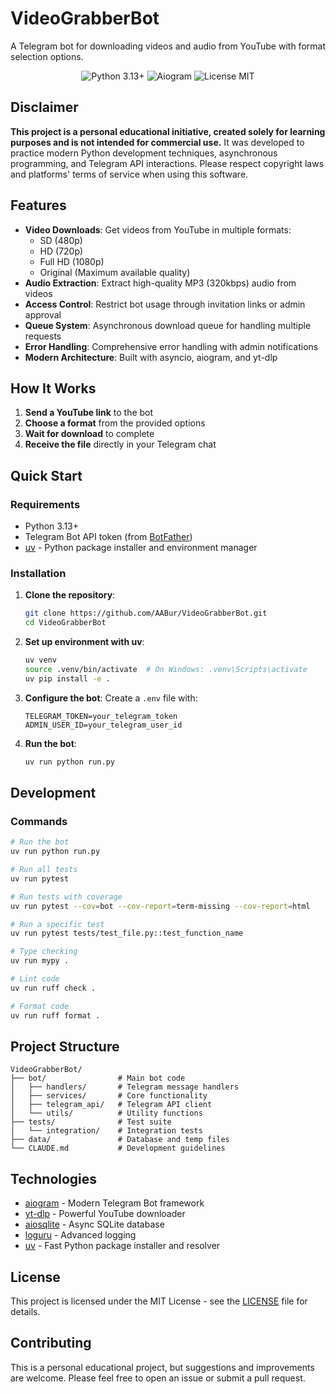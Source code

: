 # VideoGrabberBot

A Telegram bot for downloading videos and audio from YouTube with format selection options.

<p align="center">
  <img src="https://img.shields.io/badge/python-3.13%2B-blue" alt="Python 3.13+">
  <img src="https://img.shields.io/badge/framework-aiogram-blue" alt="Aiogram">
  <img src="https://img.shields.io/badge/license-MIT-green" alt="License MIT">
</p>

## Disclaimer

**This project is a personal educational initiative, created solely for learning purposes and is not intended for commercial use.** It was developed to practice modern Python development techniques, asynchronous programming, and Telegram API interactions. Please respect copyright laws and platforms' terms of service when using this software.

## Features

- **Video Downloads**: Get videos from YouTube in multiple formats:
  - SD (480p)
  - HD (720p)
  - Full HD (1080p)
  - Original (Maximum available quality)
- **Audio Extraction**: Extract high-quality MP3 (320kbps) audio from videos
- **Access Control**: Restrict bot usage through invitation links or admin approval
- **Queue System**: Asynchronous download queue for handling multiple requests
- **Error Handling**: Comprehensive error handling with admin notifications
- **Modern Architecture**: Built with asyncio, aiogram, and yt-dlp

## How It Works

1. **Send a YouTube link** to the bot
2. **Choose a format** from the provided options
3. **Wait for download** to complete
4. **Receive the file** directly in your Telegram chat

## Quick Start

### Requirements

- Python 3.13+
- Telegram Bot API token (from [BotFather](https://t.me/botfather))
- [uv](https://github.com/astral-sh/uv) - Python package installer and environment manager

### Installation

1. **Clone the repository**:
   ```bash
   git clone https://github.com/AABur/VideoGrabberBot.git
   cd VideoGrabberBot
   ```

2. **Set up environment with uv**:
   ```bash
   uv venv
   source .venv/bin/activate  # On Windows: .venv\Scripts\activate
   uv pip install -e .
   ```

3. **Configure the bot**:
   Create a `.env` file with:
   ```
   TELEGRAM_TOKEN=your_telegram_token
   ADMIN_USER_ID=your_telegram_user_id
   ```

4. **Run the bot**:
   ```bash
   uv run python run.py
   ```

## Development

### Commands

```bash
# Run the bot
uv run python run.py

# Run all tests
uv run pytest

# Run tests with coverage
uv run pytest --cov=bot --cov-report=term-missing --cov-report=html

# Run a specific test
uv run pytest tests/test_file.py::test_function_name

# Type checking
uv run mypy .

# Lint code
uv run ruff check .

# Format code
uv run ruff format .
```

## Project Structure

```
VideoGrabberBot/
├── bot/                # Main bot code
│   ├── handlers/       # Telegram message handlers
│   ├── services/       # Core functionality
│   ├── telegram_api/   # Telegram API client
│   └── utils/          # Utility functions
├── tests/              # Test suite
│   └── integration/    # Integration tests
├── data/               # Database and temp files
└── CLAUDE.md           # Development guidelines
```

## Technologies

- [aiogram](https://docs.aiogram.dev/) - Modern Telegram Bot framework
- [yt-dlp](https://github.com/yt-dlp/yt-dlp) - Powerful YouTube downloader
- [aiosqlite](https://aiosqlite.omnilib.dev/) - Async SQLite database
- [loguru](https://loguru.readthedocs.io/) - Advanced logging
- [uv](https://github.com/astral-sh/uv) - Fast Python package installer and resolver

## License

This project is licensed under the MIT License - see the [LICENSE](LICENSE) file for details.

## Contributing

This is a personal educational project, but suggestions and improvements are welcome. Please feel free to open an issue or submit a pull request.